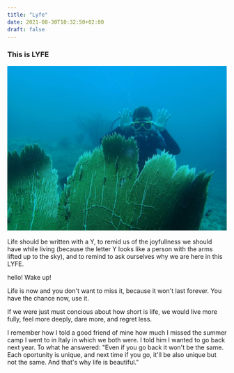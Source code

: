 ```yaml
---
title: "Lyfe"
date: 2021-08-30T10:32:50+02:00
draft: false
---
```


### This is LYFE

![lyfe](/pics/lyfe.jpg)

Life should be written with a Y, to remid us of the joyfullness we should have while living (because the letter Y looks like a person with the arms lifted up to the sky), and to remind to ask ourselves why we are here in this LYFE.

hello! Wake up!

Life is now and you don't want to miss it, because it won't last forever.
You have the chance now, use it.

If we were just must concious about how short is life, we would live more fully, feel more deeply, dare more, and regret less.

I remember how I told a good friend of mine how much I missed the summer camp I went to in Italy in which we both were. I told him I wanted to go back next year. To what he answered: "Even if you go back it won't be the same. Each oportunity is unique, and next time if you go, it'll be also unique but not the same. And that's why life is beautiful."
